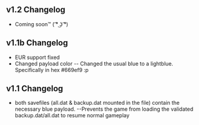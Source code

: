 ## v1.2 Changelog
* Coming soon™ ( ͡° ͜ʖ ͡°)
###
###
## v1.1b Changelog
* EUR support fixed
* Changed payload color
-- Changed the usual blue to a lightblue. Specifically in hex #669ef9 :p
###
###
## v1.1 Changelog
* both savefiles (all.dat & backup.dat mounted in the file) contain the necessary blue payload.
--Prevents the game from loading the validated backup.dat/all.dat to resume normal gameplay
